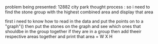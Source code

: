 problem being presented: 12882 city park 
thought process : so i need to find the stone group with the highest combined area and display that area

first i need to know how to read in the data and put the points on to a "graph"()
then put the stones on the graph and see which ones that shouldbe  in the group together
if they are in a group then add theeir respective areas together and print that area = W X H